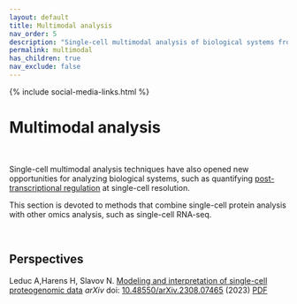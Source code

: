 ```yaml
---
layout: default
title: Multimodal analysis
nav_order: 5
description: "Single-cell multimodal analysis of biological systems from the Slavov Laboratory | Proteome biology "
permalink: multimodal
has_children: true
nav_exclude: false
---
```

{% include social-media-links.html %}

# Multimodal analysis

<!--
{: .fs-9 }
Proteome biology
{: .fs-6 .fw-300}
-->

&nbsp;

Single-cell multimodal analysis techniques have also opened new opportunities for analyzing biological systems, such as quantifying [post-transcriptional regulation](https://doi.org/10.1371/journal.pcbi.1005535) at single-cell resolution.

This section is devoted to methods that combine single-cell protein analysis with other omics analysis, such as single-cell RNA-seq.



&nbsp;


## Perspectives

Leduc A,Harens H, Slavov N.  [Modeling and interpretation of single-cell proteogenomic data](https://arxiv.org/abs/2308.07465) *arXiv*   doi: [10.48550/arXiv.2308.07465](
https://doi.org/10.48550/arXiv.2308.07465) (2023) [PDF](https://slavovlab.net/Slavov-Lab-Publications/2023_Proteogenomics.pdf)



<!--

## Funding support
The research reported here has been supported by funding from the [NIH Director's Award](https://projectreporter.nih.gov/project_info_description.cfm?aid=9167004&icde=31336575) by an [Allen Distinguished Investigator Award](https://alleninstitute.org/what-we-do/frontiers-group/distinguished-investigators/projects/tracking-proteome-dynamics-single-cells) from the Paul G. Allen Frontiers Group and by [CZI](https://chanzuckerberg.com/science/programs-resources/single-cell-biology/seednetworks/mapping-the-transcriptome-and-proteome-of-human-testis-in-3d/).

-->


 &nbsp;

 &nbsp;

 &nbsp;  
